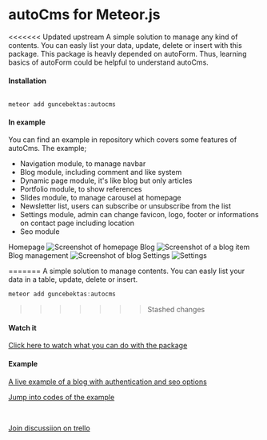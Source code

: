 <h1>autoCms for Meteor.js</h1>
<<<<<<< Updated upstream
A simple solution to manage any kind of contents. You can easly list your data, update, delete or insert with this package. This package is heavly depended on autoForm. Thus, learning basics of autoForm could be helpful to understand autoCms. 

<h4>Installation</h4>

<code>
meteor add guncebektas:autocms
</code>

<h4>In example</h4>
You can find an example in repository which covers some features of autoCms. The example;
<ul>
	<li>Navigation module, to manage navbar</li>
	<li>Blog module, including comment and like system</li>
	<li>Dynamic page module, it's like blog but only articles</li>
	<li>Portfolio module, to show references</li>
	<li>Slides module, to manage carousel at homepage</li>
	<li>Newsletter list, users can subscribe or unsubscribe from the list</li>
	<li>Settings module, admin can change favicon, logo, footer or informations on contact page including location</li>
	<li>Seo module</li>
</ul>
Homepage
<img src="https://github.com/guncebektas/autocms/blob/master/example/public/browser/homepage.jpg?raw=true" alt="Screenshot of homepage">
Blog
<img src="https://github.com/guncebektas/autocms/blob/master/example/public/browser/blogitem.jpg?raw=true" alt="Screenshot of a blog item">
Blog management
<img src="https://github.com/guncebektas/autocms/blob/master/example/public/browser/cms-blog.jpg?raw=true" alt="Screenshot of blog"> 
Settings
<img src="https://github.com/guncebektas/autocms/blob/master/example/public/browser/cms-settings.jpg?raw=true" alt="Settings"> 

=======
A simple solution to manage contents. You can easly list your data in a table, update, delete or insert.
```js
meteor add guncebektas:autocms
```
>>>>>>> Stashed changes
<h4>Watch it</h4>
<p><a href="https://www.youtube.com/embed/uo1ju2qzL90">Click here to watch what you can do with the package</a></p>
<h4>Example</h4>
<p><a href="http://menka-beta2.meteor.com/">A live example of a blog with authentication and seo options</a></p>
<p><a href="https://github.com/guncebektas/autocms/tree/master/example">Jump into codes of the example</a></p>
<br/>
<p><a href="https://trello.com/b/qUE3cSUd/autocms">Join discussiion on trello</a></p>
